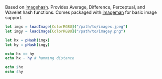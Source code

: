 Based on [imagehash](https://github.com/JohannesBuchner/imagehash). Provides Average, Difference, Perceptual, and Wavelet hash functions. Comes packaged with [imageman](https://github.com/SolitudeSF/imageman) for basic image support.

```nim
let imgx = loadImage[ColorRGBU]("/path/to/imagex.jpeg")
let imgy = loadImage[ColorRGBU]("/path/to/imagey.png")

let hx = pHash(imgx)
let hy = pHash(imgy)

echo hx == hy
echo hx - hy # hamming distance

echo $hx
echo $hy
```
